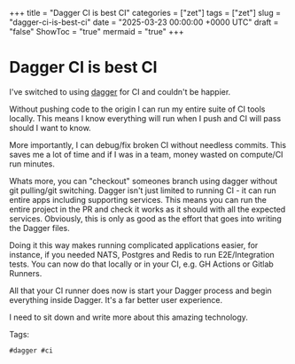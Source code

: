+++
title = "Dagger CI is best CI"
categories = ["zet"]
tags = ["zet"]
slug = "dagger-ci-is-best-ci"
date = "2025-03-23 00:00:00 +0000 UTC"
draft = "false"
ShowToc = "true"
mermaid = "true"
+++

# Dagger CI is best CI

I've switched to using [dagger](dagger.io) for CI and couldn't be happier.

Without pushing code to the origin I can run my entire suite of CI tools
locally. This means I know everything will run when I push and CI will pass
should I want to know.

More importantly, I can debug/fix broken CI without needless commits. This saves
me a lot of time and if I was in a team, money wasted on compute/CI run minutes.

Whats more, you can "checkout" someones branch using dagger without git
pulling/git switching. Dagger isn't just limited to running CI - it can run
entire apps including supporting services. This means you can run the entire
project in the PR and check it works as it should with all the expected
services. Obviously, this is only as good as the effort that goes into writing
the Dagger files.

Doing it this way makes running complicated applications easier, for instance,
if you needed NATS, Postgres and Redis to run E2E/Integration tests. You can now
do that locally or in your CI, e.g. GH Actions or Gitlab Runners.

All that your CI runner does now is start your Dagger process and begin
everything inside Dagger. It's a far better user experience.

I need to sit down and write more about this amazing technology.

Tags:

    #dagger #ci
